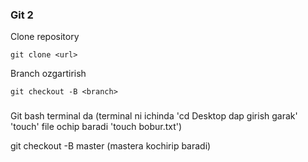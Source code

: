 ### Git 2

Clone repository

```
git clone <url>
```

Branch ozgartirish

```
git checkout -B <branch>
```




###

Git bash terminal da (terminal ni ichinda 'cd Desktop dap girish garak' 'touch' file ochip baradi  'touch bobur.txt')


git checkout -B master (mastera kochirip baradi)